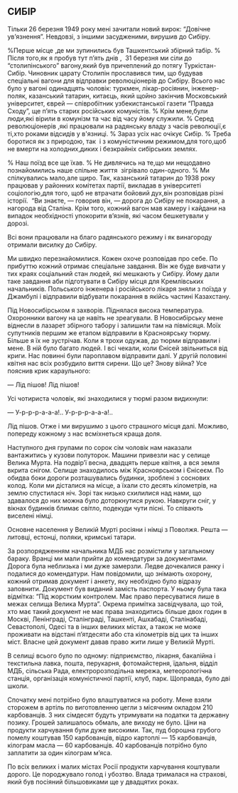 ## СИБІР

Тільки 26 березня 1949 року мені зачитали новий вирок: “Довічне ув’язнення”. Невдовзі, з іншими засудженими, вирушив до Сибіру.

%Перше місце ,де ми зупинились був Ташкентський збірний табір.
% Після того,як я пробув тут п’ять днів ,  31 березня ми сіли до “столипінського” вагону,який був причеплений до потягу Туркістан-Сибір.
Чиновник царату Столипін прославився тим, що будував спеціальні вагони для відправки революціонерів до Сибіру.
Всього нас було у вагоні одинадцять чоловік: туркмен, лікар-росіянин, інженер-поляк, казанський татарин, китаєць, який щойно закінчив Московський університет, єврей — співробітник узбекистанської газети “Правда Сходу”, ще п’ять старих російських комуністів.
% Крім мене,були люди,які вірили в комунізм та час від часу йому служили.
% Серед революціонерів ,які працювали на радянську владу з часів революції,є ті,хто роками відсидів у в'язниці.
% Зараз усіх нас очікує Сибір.
% Треба боротися як з природою, так  і з комуністичним режимом,для того,щоб не вмерти на холодних,диких і безкрайніх сибірських землях.

% Наш поїзд все ще їхав.
% Не дивлячись на те,що ми нещодавно познайомились наше спільне життя  зігрівало один-одного.
% Ми спілкувались мало,але щиро.
Так, казанський татарин до 1938 року працював у районних комітетах партії, викладав в університеті соціологію,для того, щоб не втрачати бойовий дух,він розповідав різні історії.
 “Ви знаєте, — говорив він, — дорога до Сибіру не покарання, а нагорода від Сталіна.
Крім того, кожний вагон мав камеру і кайдани на випадок необхідності упокорити в’язнів, які часом бешкетували у дорозі.

Всі вони працювали на благо радянського режиму і як винагороду отримали висилку до Сибіру.

Ми швидко перезнайомилися.
Кожен охоче розповідав про себе.
По прибуттю кожний отримає спеціальне завдання.
Він же буде вивчати у тих краях соціальний стан людей, які мешкають у Сибіру.
Йому дали таке завдання аби підготувати в Сибіру місця для Кремлівських начальників.
Польського інженера і російського лікаря зняли з поїзда у Джамбулі і відправили відбувати покарання в якійсь частині Казахстану.

Під Новосибірськом я захворів.
Піднялася висока температура.
Охоронники вагону на це навіть не зреагували.
В Новосибірську мене віднесли в лазарет збірного табору і залишили там на півмісяця.
Моїх супутників першим же етапом відправили в Красноярську тюрму.
Більше я їх не зустрічав.
Коли я трохи одужав, до тюрми відправили і мене.
В ній було багато людей.
І всі чекали, коли Єнісей звільниться від криги.
Нас повинні були пароплавом відправити далі.
У другій половині квітня нас всіх розбудило виття сирени.
Що це?
Знову війна?
Усе пояснив крик караульного:

— Лід пішов!
Лід пішов!

Усі чотириста чоловік, які знаходилися у тюрмі разом видихнули:

— У-р-р-р-а-а-а!..
У-р-р-р-а-а-а!..

Лід пішов.
Отже і ми вирушимо з цього страшного місця далі.
Можливо, попереду кожному з нас всміхнеться краща доля.

Наступного дня групами по сорок сім чоловік нам наказали вантажитись у кузови полуторок.
Машини привезли нас у селище Велика Мурта.
На подвір’ї весна, двадцять перше квітня, а вся земля вкрита снігом.
Селище знаходилось між Красноярськом і Єнісеєм.
По обидва боки дороги розташувались будинки, зроблені з соснових колод.
Коли ми дісталися на місце, а їхали сто десять кілометрів, на землю спустилася ніч.
Зорі так низько схилилися над нами, що здавалося до них можна було доторкнутися рукою.
Навкруги сніг, у вікнах будинків блимає світло, подекуди чути пісні.
То співають виселені німці.

Основне населення у Великій Мурті росіяни і німці з Поволжя.
Решта — литовці, естонці, поляки, кримські татари.

За розпорядженням начальника МДБ нас розмістили у загальному бараку.
Вранці ми мали прийти до комендатури за документами.
Дорога була неблизька і ми дуже замерзли.
Ледве дочекалися ранку і подалися до комендатури.
Нам повідомили, що знімають охорону, кожний отримав документ і анкету, яку необхідно було відразу заповнити.
Документ був виданий замість паспорта.
У ньому була така відмітка: “Під жорстким контролем.
Має право пересуватися лише в межах селища Велика Мурта”. Окрема примітка засвідчувала, що той, хто має такий документ не має права знаходитись більше двох годин в Москві, Ленінграді, Сталінграді, Ташкенті, Ашхабаді, Сталінабаді, Севастополі, Одесі та в інших великих містах, а також не може проживати на відстані п’ятдесяти або ста кілометрів від цих та інших міст.
Власне цей документ давав право жити лише у Великій Мурті.

В селищі всього було по одному: підприємство, лікарня, бакалійна і текстильна лавка, пошта, перукарня, фотомайстерня, їдальня, відділ МДБ, сільська Рада, електророзподільна мережа, метеорологічна станція, організація комуністичної партії, клуб, парк.
Щоправда, було дві школи.

Спочатку мені потрібно було влаштуватися на роботу.
Мене взяли сторожем в артіль по виготовленню цегли з місячним окладом 210 карбованців.
З них сімдесят будуть утримувати на податки та державну позику.
Грошей залишалось обмаль, але виходу не було.
Ціни на продукти харчування були дуже високими.
Так, пуд борошна грубого помелу коштував 150 карбованців, відро картоплі — 15 карбованців, кілограм масла — 60 карбованців.
40 карбованців потрібно було заплатити за один кілограм м’яса.

По всіх великих і малих містах Росії продукти харчування коштували дорого.
Це породжувало голод і убозтво.
Влада трималася на страхові, який був посіяний більшовиками ще у двадцятих роках.
